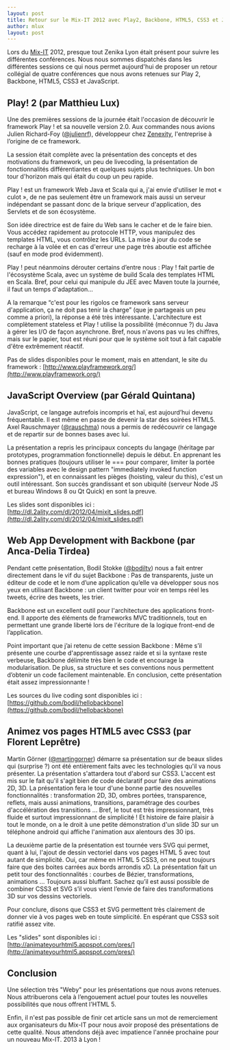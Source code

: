 ```yaml
---
layout: post
title: Retour sur le Mix-IT 2012 avec Play2, Backbone, HTML5, CSS3 et JavaScript
author: mlux
layout: post
---
```


Lors du [Mix-IT](http://www.mix-it.fr) 2012, presque tout Zenika Lyon était présent pour suivre les différentes conférences. Nous nous sommes dispatchés dans les différentes sessions ce qui nous permet aujourd'hui de proposer un retour collégial de quatre conférences que nous avons retenues sur Play 2, Backbone, HTML5, CSS3 et JavaScript.

Play! 2 (par Matthieu Lux)
--------------------------

Une des premières sessions de la journée était l'occasion de découvrir le framework Play ! et sa nouvelle version 2.0. Aux commandes nous avions Julien Richard-Foy ([@julienrf](https://twitter.com/#!/julienrf)), développeur chez [Zenexity](http://zenexity.com/), l'entreprise à l’origine de ce framework.

La session était complète avec la présentation des concepts et des motivations du framework, un peu de livecoding, la présentation de fonctionnalités différentiantes et quelques sujets plus techniques. Un bon tour d'horizon mais qui était du coup un peu rapide.

Play ! est un framework Web Java et Scala qui a, j'ai envie d'utiliser le mot « culot », de ne pas seulement être un framework mais aussi un serveur indépendant se passant donc de la brique serveur d'application, des Servlets et de son écosystème.

Son idée directrice est de faire du Web sans le cacher et de le faire bien. Vous accédez rapidement au protocole HTTP, vous manipulez des templates HTML, vous contrôlez les URLs. La mise à jour du code se recharge à la volée et en cas d'erreur une page très aboutie est affichée (sauf en mode prod évidemment).

Play ! peut néanmoins dérouter certains d’entre nous : Play ! fait partie de l'écosystème Scala, avec un système de build Scala des templates HTML en Scala. Bref, pour celui qui manipule du JEE avec Maven toute la journée, il faut un temps d'adaptation...

A la remarque “c'est pour les rigolos ce framework sans serveur d'application, ça ne doit pas tenir la charge” (que je partageais un peu comme a priori), la réponse a été très intéressante. L'architecture est complètement stateless et Play ! utilise la possibilité (méconnue ?) du Java à gérer les I/O de façon asynchrone. Bref, nous n'avons pas vu les chiffres, mais sur le papier, tout est réuni pour que le système soit tout à fait capable d'être extrêmement réactif.

Pas de slides disponibles pour le moment, mais en attendant, le site du framework : [http://www.playframework.org/](http://www.playframework.org/)

JavaScript Overview (par Gérald Quintana)
-----------------------------------------

JavaScript, ce langage autrefois incompris et haï, est aujourd’hui devenu fréquentable. Il est même en passe de devenir la star des soirées HTML5. Axel Rauschmayer ([@rauschma](https://twitter.com/#!/rauschma)) nous a permis de redécouvrir ce langage et de repartir sur de bonnes bases avec lui.

La présentation a repris les principaux concepts du langage (héritage par prototypes, programmation fonctionnelle) depuis le début. En apprenant les bonnes pratiques (toujours utiliser le === pour comparer, limiter la portée des variables avec le design pattern "immediately invoked function expression"), et en connaissant les pièges (hoisting, valeur du this), c'est un outil intéressant. Son succès grandissant et son ubiquité (serveur Node JS et bureau Windows 8 ou Qt Quick) en sont la preuve.

Les slides sont disponibles ici : [http://dl.2ality.com/dl/2012/04/mixit_slides.pdf](http://dl.2ality.com/dl/2012/04/mixit_slides.pdf)

Web App Development with Backbone (par Anca-Delia Tirdea)
---------------------------------------------------------

Pendant cette présentation,  Bodil Stokke ([@bodiltv](https://twitter.com/#!/bodiltv)) nous a fait entrer directement dans le vif du sujet Backbone : Pas de transparents, juste un éditeur de code et le nom d’une application qu’elle va développer sous nos yeux en utilisant Backbone : un client twitter pour voir en temps réel les tweets,  écrire des tweets, les trier.

Backbone est un excellent outil pour l'architecture des applications front-end. Il apporte des éléments de frameworks MVC traditionnels, tout en permettant une grande liberté lors de l'écriture de la logique front-end de l’application. 

Point important que j’ai retenu de cette session Backbone : Même s’il présente une courbe d'apprentissage assez raide et si la syntaxe reste verbeuse, Backbone délimite très bien le code et encourage la modularisation. De plus, sa structure et ses conventions nous permettent d’obtenir un code facilement maintenable. En conclusion, cette présentation était assez impressionnante !

Les sources du live coding sont disponibles ici : [https://github.com/bodil/hellobackbone](https://github.com/bodil/hellobackbone) 

Animez vos pages HTML5 avec CSS3 (par Florent Leprêtre)
-------------------------------------------------------

Martin Görner ([@martingorner](https://twitter.com/#!/martingorner)) démarre sa présentation sur de beaux slides qui (surprise ?) ont été entièrement faits avec les technologies qu'il va nous présenter. La présentation s'attardera tout d'abord sur CSS3. L'accent est mis sur le fait qu'il s'agit bien de code déclaratif pour faire des animations 2D, 3D. La présentation fera le tour d'une bonne partie des nouvelles fonctionnalités : transformation 2D, 3D, ombres portées, transparence, reflets, mais aussi animations, transitions, paramétrage des courbes d'accélération des transitions ... Bref, le tout est très impressionnant, très fluide et surtout impressionnant de simplicité ! Et histoire de faire plaisir à tout le monde, on a le droit à  une petite démonstration d'un slide 3D sur un téléphone android qui affiche l'animation aux alentours des 30 ips.

La deuxième partie de la présentation est tournée vers SVG qui permet, quant à lui, l'ajout de dessin vectoriel dans vos pages HTML 5 avec tout autant de simplicité. Oui, car même en HTML 5 CSS3, on ne peut toujours faire que des boites carrées aux bords arrondis xD. La présentation fait un petit tour des fonctionnalités : courbes de Bézier, transformations, animations ... Toujours aussi bluffant. Sachez qu’il est aussi possible de combiner CSS3 et SVG s’il vous vient l’envie de faire des transformations 3D sur vos dessins vectoriels.

Pour conclure, disons que CSS3 et SVG permettent très clairement de donner vie à vos pages web en toute simplicité. En espérant que CSS3 soit ratifié assez vite.

Les "slides" sont disponibles ici : [http://animateyourhtml5.appspot.com/pres/](http://animateyourhtml5.appspot.com/pres/)

Conclusion
----------

Une sélection très "Weby" pour les présentations que nous avons retenues. Nous attribuerons cela à l’engouement actuel pour toutes les nouvelles possibilités que nous offrent l'HTML 5.

Enfin, il n'est pas possible de finir cet article sans un mot de remerciement aux organisateurs du Mix-IT pour nous avoir proposé des présentations de cette qualité. Nous attendons déjà avec impatience l'année prochaine pour un nouveau Mix-IT. 2013 à Lyon !